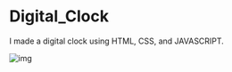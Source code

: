 # Digital_Clock
I made a digital clock using HTML, CSS, and JAVASCRIPT.

![img](https://github.com/MUSTAFAREZA47/Digital_Clock/assets/113572022/4be4b0a2-086c-4c9f-829c-68e34769ff85)
